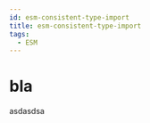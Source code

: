 ```yaml
---
id: esm-consistent-type-import
title: esm-consistent-type-import
tags:
  - ESM
---
```


# bla

asdasdsa
